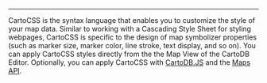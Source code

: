 ---
CartoCSS is the syntax language that enables you to customize the style of your map data. Similar to working with a Cascading Style Sheet for styling webpages, CartoCSS is specific to the design of map symbolizer properties (such as marker size, marker color, line stroke, text display, and so on). You can apply CartoCSS styles directly from the the Map View of the CartoDB Editor. Optionally, you can apply CartoCSS with [CartoDB.JS](http://docs.cartodb.com/cartodb-platform/cartodb-js.html) and the [Maps API](http://docs.cartodb.com/cartodb-platform/maps-api.html).